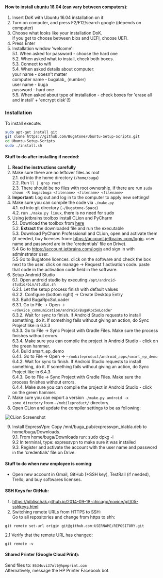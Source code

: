 
#### How to install ubuntu 16.04 (can vary between computers):
1. Insert DoK with Ubuntu 16.04 installation on it  
2. Turn on computer, and press F2/F12/search google (depends on computer)  
3. Choose what looks like your installation DoK.  
   if you get to choose between bios and UEFI, choose UEFI.  
4. Press Enter  
5. Installation window 'welcome':  
5.1. When asked for password - choose the hard one  
5.2. When asked what to install, check both boxes.  
5.3. Connect to wifi  
5.4. When asked details about computer:  
your name - doesn't matter  
computer name - bugalab\_ (number)  
user name - buga  
password - hard one  
5.5. When asked about type of installation - check boxes for 'erase all and install' + 'encrypt disk'(!)  

### Installation
To install execute:  

```bash
sudo apt-get install git
git clone https://github.com/Bugatone/Ubuntu-Setup-Scripts.git
cd Ubuntu-Setup-Scripts
sudo ./install.sh
```

#### Stuff to do after installing if needed:  
1. **Read the instructions carefully**  
2. Make sure there are no leftover files as root  
2.1. cd into the home directory (`/home/buga`)  
2.2. Run `ll | grep root`  
2.3. There should be no files with root ownership, if there are run `sudo chown -R buga:buga <filename> <filename> <filename>`  
3. **Important**: Log out and log in to the computer to apply new settings!  
4. Make sure you can compile the code via `./make.py`  
4.1. cd into git directory (`~/Bugatone-Space`)  
4.2. run `./make.py linux`, there is no need for sudo  
5. Using jetbrains toolbox install CLion and PyCharm  
5.1. Download the toolbox from [here](https://www.jetbrains.com/toolbox/app/)  
5.2. **Extract** the downloaded file and run the executable  
5.3. Download PyCharm Professional and CLion, open and activate them (if needed, buy licenses from: https://account.jetbrains.com/login. user name and password are in the 'credentials' file on Drive).  
5.4 Go to https://account.jetbrains.com/login and sign in with adminstrator user.  
5.5 Go to Bugatone licences. click on the software and check the box next to the user. click on manage -> Request 1 activation code. paste that code in the activation code field in the software.  
6. Setup Android Studio  
6.1. Open android studio by executing `/opt/android-studio/bin/studio.sh`  
6.2.1. Let the setup process finish with default values  
6.2.2. Configure (bottom right) -> Create Desktop Entry  
6.3. Build BugaRpcSoLoader  
6.3.1. Go to File -> Open -> `~/device_communication/android/BugaRpcSoLoader`  
6.3.2. Wait for sync to finish. If Android Studio requests to install something, do it. If something fails without giving an action, do Sync Project like in 6.3.3   
6.3.3. Go to File -> Sync Project with Gradle Files. Make sure the process finishes without errors.  
6.3.4. Make sure you can compile the project in Android Studio - click on the green hammer.  
6.4. Build smart_ep_demo  
6.4.1. Go to File -> Open -> `~/mobileproduct/android_apps/smart_ep_demo`  
6.4.2. Wait for sync to finish. If Android Studio requests to install something, do it. If something fails without giving an action, do Sync Project like in 6.4.3     
6.4.3. Go to File -> Sync Project with Gradle Files. Make sure the process finishes without errors.  
6.4.4. Make sure you can compile the project in Android Studio - click on the green hammer.  
7. Make sure you can export a version `./make.py android -x some_directory` from `~/mobileproduct/` directory.  
8. Open CLion and update the compiler settings to be as following:  


![CLion Screenshot](https://github.com/Bugatone/Ubuntu-Setup-Scripts/blob/master/Images/ClionClang.png?raw=true)


9. Install ExpressVpn: Copy /mnt/buga\_pub/expressvpn\_blabla.deb to home/buga/Downloads.  
9.1. From home/buga/Downloads run: sudo dpkg -i <file>  
9.2 In terminal, type: expressvpn to make sure it was installed  
9.3. Register and activate the account with the user name and password in the 'credentials' file on Drive.  

#### Stuff to do when new employee is coming:
- Open new account in Gmail, GitHub (+SSH key), TestRail (if needed), Trello, and buy softwares licenses.  

#### SSH Keys for GitHub:
1. https://jdblischak.github.io/2014-09-18-chicago/novice/git/05-sshkeys.html  
2. Switching remote URLs from HTTPS to SSH:  
Go to all repositories and change from https to shh:  

```
git remote set-url origin git@github.com:USERNAME/REPOSITORY.git
```

2.1 Verify that the remote URL has changed:  

`git remote -v`  

#### Shared Printer (Google Cloud Print):
Send files to: `8634uvi37olt@hpeprint.com`  
Alternatively, message the HP Printer Facebook bot.  

